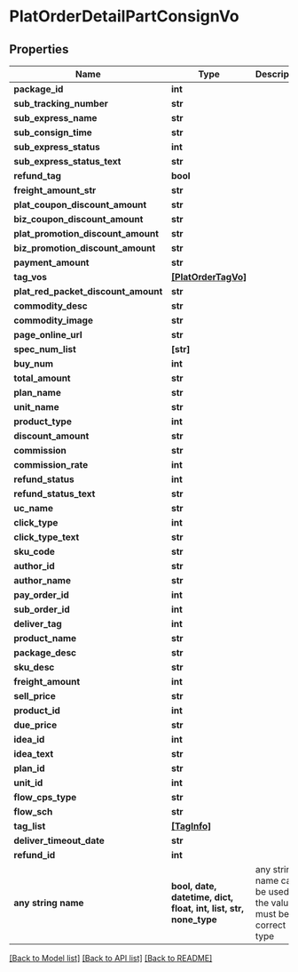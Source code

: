 # PlatOrderDetailPartConsignVo


## Properties
Name | Type | Description | Notes
------------ | ------------- | ------------- | -------------
**package_id** | **int** |  | [optional] 
**sub_tracking_number** | **str** |  | [optional] 
**sub_express_name** | **str** |  | [optional] 
**sub_consign_time** | **str** |  | [optional] 
**sub_express_status** | **int** |  | [optional] 
**sub_express_status_text** | **str** |  | [optional] 
**refund_tag** | **bool** |  | [optional] 
**freight_amount_str** | **str** |  | [optional] 
**plat_coupon_discount_amount** | **str** |  | [optional] 
**biz_coupon_discount_amount** | **str** |  | [optional] 
**plat_promotion_discount_amount** | **str** |  | [optional] 
**biz_promotion_discount_amount** | **str** |  | [optional] 
**payment_amount** | **str** |  | [optional] 
**tag_vos** | [**[PlatOrderTagVo]**](PlatOrderTagVo.md) |  | [optional] 
**plat_red_packet_discount_amount** | **str** |  | [optional] 
**commodity_desc** | **str** |  | [optional] 
**commodity_image** | **str** |  | [optional] 
**page_online_url** | **str** |  | [optional] 
**spec_num_list** | **[str]** |  | [optional] 
**buy_num** | **int** |  | [optional] 
**total_amount** | **str** |  | [optional] 
**plan_name** | **str** |  | [optional] 
**unit_name** | **str** |  | [optional] 
**product_type** | **int** |  | [optional] 
**discount_amount** | **str** |  | [optional] 
**commission** | **str** |  | [optional] 
**commission_rate** | **int** |  | [optional] 
**refund_status** | **int** |  | [optional] 
**refund_status_text** | **str** |  | [optional] 
**uc_name** | **str** |  | [optional] 
**click_type** | **int** |  | [optional] 
**click_type_text** | **str** |  | [optional] 
**sku_code** | **str** |  | [optional] 
**author_id** | **str** |  | [optional] 
**author_name** | **str** |  | [optional] 
**pay_order_id** | **int** |  | [optional] 
**sub_order_id** | **int** |  | [optional] 
**deliver_tag** | **int** |  | [optional] 
**product_name** | **str** |  | [optional] 
**package_desc** | **str** |  | [optional] 
**sku_desc** | **str** |  | [optional] 
**freight_amount** | **int** |  | [optional] 
**sell_price** | **str** |  | [optional] 
**product_id** | **int** |  | [optional] 
**due_price** | **str** |  | [optional] 
**idea_id** | **int** |  | [optional] 
**idea_text** | **str** |  | [optional] 
**plan_id** | **str** |  | [optional] 
**unit_id** | **int** |  | [optional] 
**flow_cps_type** | **str** |  | [optional] 
**flow_sch** | **str** |  | [optional] 
**tag_list** | [**[TagInfo]**](TagInfo.md) |  | [optional] 
**deliver_timeout_date** | **str** |  | [optional] 
**refund_id** | **int** |  | [optional] 
**any string name** | **bool, date, datetime, dict, float, int, list, str, none_type** | any string name can be used but the value must be the correct type | [optional]

[[Back to Model list]](../README.md#documentation-for-models) [[Back to API list]](../README.md#documentation-for-api-endpoints) [[Back to README]](../README.md)


